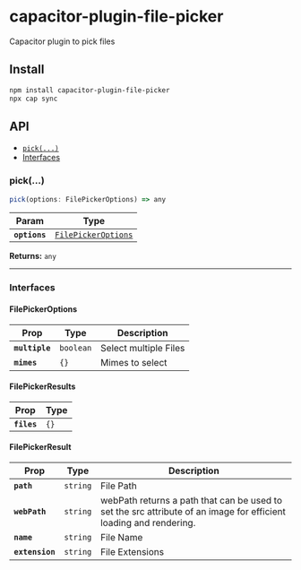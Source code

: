 # capacitor-plugin-file-picker

Capacitor plugin to pick files

## Install

```bash
npm install capacitor-plugin-file-picker
npx cap sync
```

## API

<docgen-index>

* [`pick(...)`](#pick)
* [Interfaces](#interfaces)

</docgen-index>

<docgen-api>
<!--Update the source file JSDoc comments and rerun docgen to update the docs below-->

### pick(...)

```typescript
pick(options: FilePickerOptions) => any
```

| Param         | Type                                                            |
| ------------- | --------------------------------------------------------------- |
| **`options`** | <code><a href="#filepickeroptions">FilePickerOptions</a></code> |

**Returns:** <code>any</code>

--------------------


### Interfaces


#### FilePickerOptions

| Prop           | Type                 | Description           |
| -------------- | -------------------- | --------------------- |
| **`multiple`** | <code>boolean</code> | Select multiple Files |
| **`mimes`**    | <code>{}</code>      | Mimes to select       |


#### FilePickerResults

| Prop        | Type            |
| ----------- | --------------- |
| **`files`** | <code>{}</code> |


#### FilePickerResult

| Prop            | Type                | Description                                                                                                       |
| --------------- | ------------------- | ----------------------------------------------------------------------------------------------------------------- |
| **`path`**      | <code>string</code> | File Path                                                                                                         |
| **`webPath`**   | <code>string</code> | webPath returns a path that can be used to set the src attribute of an image for efficient loading and rendering. |
| **`name`**      | <code>string</code> | File Name                                                                                                         |
| **`extension`** | <code>string</code> | File Extensions                                                                                                   |

</docgen-api>
